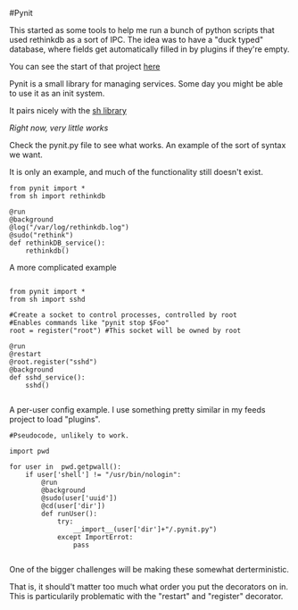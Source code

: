 #Pynit

This started as some tools to help me run a bunch of python scripts
that used rethinkdb as a sort of IPC. The idea was to have a "duck typed"
database, where fields get automatically filled in by plugins if they're empty.

You can see the start of that project [here](http://github.com/traverseda/feeds)

Pynit is a small library for managing services.
Some day you might be able to use it as an init system.

It pairs nicely with the [sh library](https://amoffat.github.io/sh/)

*Right now, very little works*

Check the pynit.py file to see what works.
An example of the sort of syntax we want. 

It is only an example, and much of the functionality still doesn't exist.


```
from pynit import *
from sh import rethinkdb

@run
@background
@log("/var/log/rethinkdb.log")
@sudo("rethink")
def rethinkDB_service():
    rethinkdb()

```

A more complicated example


```

from pynit import *
from sh import sshd

#Create a socket to control processes, controlled by root
#Enables commands like "pynit stop $Foo"
root = register("root") #This socket will be owned by root

@run
@restart
@root.register("sshd")
@background
def sshd_service():
    sshd()


```

A per-user config example. I use something pretty similar in my feeds project to load "plugins".

```
#Pseudocode, unlikely to work.

import pwd

for user in  pwd.getpwall():
    if user['shell'] != "/usr/bin/nologin":
        @run
        @background
        @sudo(user['uuid'])
        @cd(user['dir'])
        def runUser():
            try:
                __import__(user['dir']+"/.pynit.py")
            except ImportErrot:
                pass


```

One of the bigger challenges will be making these somewhat derterministic.

That is, it should't matter too much what order you put the decorators on in.
This is particularily problematic with the "restart" and "register" decorator.

